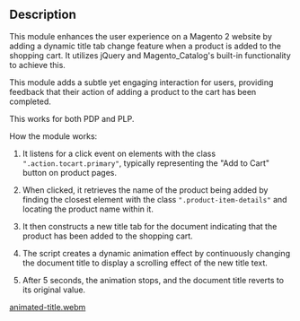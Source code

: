 ## Description 

This module enhances the user experience on a Magento 2 website by adding a dynamic title tab change feature when a product is added to the shopping cart. 
It utilizes jQuery and Magento_Catalog's built-in functionality to achieve this.

This module adds a subtle yet engaging interaction for users, providing feedback that their action of adding a product to the cart has been completed.

This works for both PDP and PLP.

How the module works:

1. It listens for a click event on elements with the class `".action.tocart.primary"`, typically representing the "Add to Cart" button on product pages.

2. When clicked, it retrieves the name of the product being added by finding the closest element with the class `".product-item-details"` and locating the product name within it.

3. It then constructs a new title tab for the document indicating that the product has been added to the shopping cart.

4. The script creates a dynamic animation effect by continuously changing the document title to display a scrolling effect of the new title text.

5. After 5 seconds, the animation stops, and the document title reverts to its original value.


[animated-title.webm](https://github.com/YevhenZvieriev/magento2-animated-cart-title/assets/43544955/c347975f-8136-43b3-bb9a-bc7ca16c77dd)
